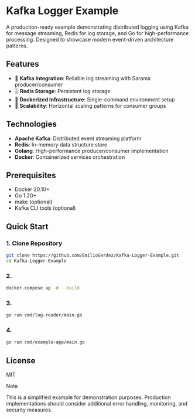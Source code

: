 # Kafka Logger Example

A production-ready example demonstrating distributed logging using Kafka for message streaming, Redis for log storage, and Go for high-performance processing. Designed to showcase modern event-driven architecture patterns.

## Features

- 📨 **Kafka Integration**: Reliable log streaming with Sarama producer/consumer
- 🗄️ **Redis Storage**: Persistent log storage 
- 🐳 **Dockerized Infrastructure**: Single-command environment setup
- 🔄 **Scalability**: Horizontal scaling patterns for consumer groups

## Technologies

- **Apache Kafka**: Distributed event streaming platform
- **Redis**: In-memory data structure store
- **Golang**: High-performance producer/consumer implementation
- **Docker**: Containerized services orchestration

## Prerequisites

- Docker 20.10+
- Go 1.20+
- make (optional)
- Kafka CLI tools (optional)

## Quick Start

### 1. Clone Repository
```bash
git clone https://github.com/EmilioGerdez/Kafka-Logger-Example.git
cd Kafka-Logger-Example
```

### 2.
```bash 
docker-compose up -d --build
```

### 3.
```bash
go run cmd/log-reader/main.go
```

### 4.
```bash
go run cmd/example-app/main.go
```

License
----
MIT

> [!NOTE]
> This is a simplified example for demonstration purposes. Production implementations should consider additional error handling, monitoring, and security measures.
